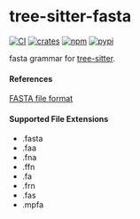 # tree-sitter-fasta

[![CI][ci]](https://github.com/will-gebbie/tree-sitter-fasta/actions/workflows/ci.yml)
[![crates][crates]](https://crates.io/crates/tree-sitter-fasta)
[![npm][npm]](https://www.npmjs.com/package/tree-sitter-fasta)
[![pypi][pypi]](https://pypi.org/project/tree-sitter-fasta)

fasta grammar for [tree-sitter](https://github.com/tree-sitter).

#### References

[FASTA file format](https://en.wikipedia.org/wiki/FASTA_format)

#### Supported File Extensions

- .fasta
- .faa
- .fna
- .ffn
- .fa
- .frn
- .fas
- .mpfa

[ci]: https://github.com/will-gebbie/tree-sitter-fasta/actions/workflows/ci.yml/badge.svg
[npm]: https://img.shields.io/npm/v/tree-sitter-fasta?logo=npm
[crates]: https://img.shields.io/crates/v/tree-sitter-fasta?logo=rust
[pypi]: https://img.shields.io/pypi/v/tree-sitter-fasta?logo=pypi&logoColor=ffd242
